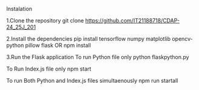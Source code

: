 Instalation

1.Clone the repository
git clone https://github.com/IT21188718/CDAP-24_25J_201

2.Install the dependencies
pip install tensorflow numpy matplotlib opencv-python pillow flask
OR
npm install

3.Run the Flask application To run Python file only
python flaskpython.py

To Run Index.js file only
npm start

To run Both Python and Index.js files simultaenously
npm run startall
